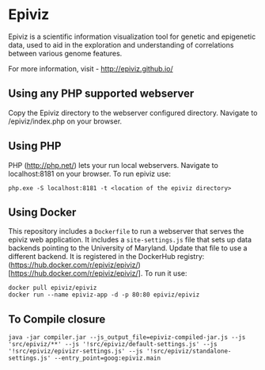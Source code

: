 Epiviz
======

Epiviz is a scientific information visualization tool for genetic and epigenetic data, used to aid in the exploration and understanding of correlations between various genome features.

For more information, visit - http://epiviz.github.io/

Using any PHP supported webserver
---------------------------------
Copy the Epiviz directory to the webserver configured directory. Navigate to <webserver-ip>/epiviz/index.php on your browser.

Using PHP
---------
PHP (http://php.net/) lets your run local webservers. Navigate to localhost:8181 on your browser.
To run epiviz use:
```
php.exe -S localhost:8181 -t <location of the epiviz directory>
```

Using Docker
-------------------

This repository includes a `Dockerfile` to run a webserver that serves
the epiviz web application. It includes a `site-settings.js` file that
sets up data backends pointing to the University of Maryland. Update
that file to use a different backend. It is registered in the DockerHub
registry: (https://hub.docker.com/r/epiviz/epiviz/)[https://hub.docker.com/r/epiviz/epiviz/].
To run it use:

```shell
docker pull epiviz/epiviz
docker run --name epiviz-app -d -p 80:80 epiviz/epiviz
```

To Compile closure
-------------------
`java -jar compiler.jar --js_output_file=epiviz-compiled-jar.js --js 'src/epiviz/**' --js '!src/epiviz/default-settings.js' --js '!src/epiviz/epivizr-settings.js' --js '!src/epiviz/standalone-settings.js' --entry_point=goog:epiviz.main`